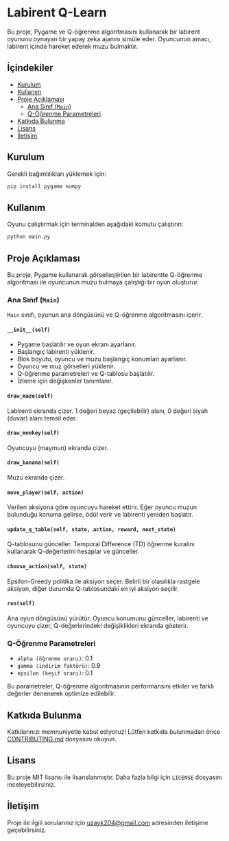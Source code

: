 # Labirent Q-Learn

Bu proje, Pygame ve Q-öğrenme algoritmasını kullanarak bir labirent oyununu oynayan bir yapay zeka ajanını simüle eder. Oyuncunun amacı, labirent içinde hareket ederek muzu bulmaktır.

## İçindekiler

- [Kurulum](#kurulum)
- [Kullanım](#kullanım)
- [Proje Açıklaması](#proje-açıklaması)
  - [Ana Sınıf (`Main`)](#ana-sınıf-main)
  - [Q-Öğrenme Parametreleri](#q-öğrenme-parametreleri)
- [Katkıda Bulunma](#katkıda-bulunma)
- [Lisans](#lisans)
- [İletişim](#iletişim)

## Kurulum

Gerekli bağımlılıkları yüklemek için:

```bash
pip install pygame numpy
```

## Kullanım

Oyunu çalıştırmak için terminalden aşağıdaki komutu çalıştırın:

```bash
python main.py
```

## Proje Açıklaması

Bu proje, Pygame kullanarak görselleştirilen bir labirentte Q-öğrenme algoritması ile oyuncunun muzu bulmaya çalıştığı bir oyun oluşturur. 

### Ana Sınıf (`Main`)

`Main` sınıfı, oyunun ana döngüsünü ve Q-öğrenme algoritmasını içerir.

#### `__init__(self)`

- Pygame başlatılır ve oyun ekranı ayarlanır.
- Başlangıç labirenti yüklenir.
- Blok boyutu, oyuncu ve muzu başlangıç konumları ayarlanır.
- Oyuncu ve muz görselleri yüklenir.
- Q-öğrenme parametreleri ve Q-tablosu başlatılır.
- İzleme için değişkenler tanımlanır.

#### `draw_maze(self)`

Labirenti ekranda çizer. 1 değeri beyaz (geçilebilir) alanı, 0 değeri siyah (duvar) alanı temsil eder.

#### `draw_monkey(self)`

Oyuncuyu (maymun) ekranda çizer.

#### `draw_banana(self)`

Muzu ekranda çizer.

#### `move_player(self, action)`

Verilen aksiyona göre oyuncuyu hareket ettirir. Eğer oyuncu muzun bulunduğu konuma gelirse, ödül verir ve labirenti yeniden başlatır.

#### `update_q_table(self, state, action, reward, next_state)`

Q-tablosunu günceller. Temporal Difference (TD) öğrenme kuralını kullanarak Q-değerlerini hesaplar ve günceller.

#### `choose_action(self, state)`

Epsilon-Greedy politika ile aksiyon seçer. Belirli bir olasılıkla rastgele aksiyon, diğer durumda Q-tablosundaki en iyi aksiyon seçilir.

#### `run(self)`

Ana oyun döngüsünü yürütür. Oyuncu konumunu günceller, labirenti ve oyuncuyu çizer, Q-değerlerindeki değişiklikleri ekranda gösterir.

### Q-Öğrenme Parametreleri

- `alpha (öğrenme oranı)`: 0.1
- `gamma (indirim faktörü)`: 0.9
- `epsilon (keşif oranı)`: 0.1

Bu parametreler, Q-öğrenme algoritmasının performansını etkiler ve farklı değerler denenerek optimize edilebilir.

## Katkıda Bulunma

Katkılarınızı memnuniyetle kabul ediyoruz! Lütfen katkıda bulunmadan önce [CONTRIBUTING.md](CONTRIBUTING.md) dosyasını okuyun.

## Lisans

Bu proje MIT lisansı ile lisanslanmıştır. Daha fazla bilgi için `LICENSE` dosyasını inceleyebilirsiniz.

## İletişim

Proje ile ilgili sorularınız için [uzayk204@gmail.com](mailto:uzayk204@gmail.com) adresinden iletişime geçebilirsiniz.

